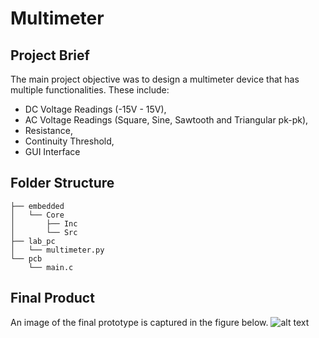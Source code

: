 # Multimeter

## Project Brief
The main project objective was to design a multimeter device that has multiple functionalities. These include: 
* DC Voltage Readings (-15V - 15V),
* AC Voltage Readings (Square, Sine, Sawtooth and Triangular pk-pk),
* Resistance,
* Continuity Threshold,
* GUI Interface

## Folder Structure
```
├── embedded
│   └── Core
│       ├── Inc
│       └── Src
├── lab_pc
│   └── multimeter.py
└── pcb
    └── main.c
```

## Final Product
An image of the final prototype is captured in the figure below. 
![alt text](thumbnail_Image.jpg "Final Multimeter Prototype")